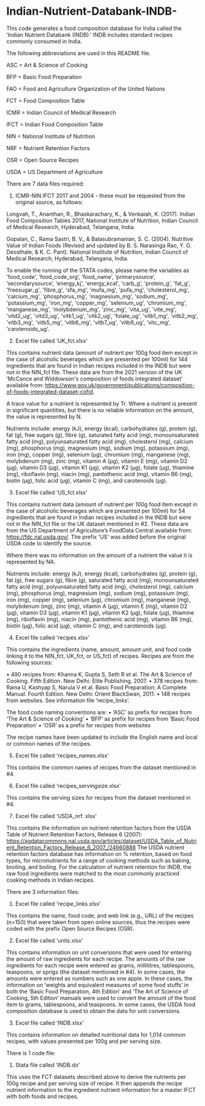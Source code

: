 # Indian-Nutrient-Databank-INDB-
This code generates a food composition database for India called the ‘Indian Nutrient Databank (INDB).’ INDB includes standard recipes commonly consumed in India. 

The following abbreviations are used in this README file.

ASC = Art & Science of Cooking

BFP = Basic Food Preparation

FAO = Food and Agriculture Organization of the United Nations 

FCT = Food Composition Table

ICMR = Indian Council of Medical Research

IFCT = Indian Food Composition Table

NIN = National Institute of Nutrition

NRF = Nutrient Retention Factors

OSR = Open Source Recipes

USDA = US Department of Agriculture 


There are 7 data files required:

1. ICMR-NIN IFCT 2017 and 2004 - these must be requested from the original source, as follows:

Longvah, T., Ananthan, R., Bhaskarachary, K., & Venkaiah, K. (2017). Indian Food Composition Tables 2017, National Institute of Nutrition, Indian Council of Medical Research, Hyderabad, Telangana, India.

Gopalan, C., Rama Sastri, B. V., & Balasubramanian, S. C. (2004). Nutritive Value of Indian Foods (Revised and updated by B. S. Narasinga Rao, Y. G. Deosthale, & K. C. Pant). National Institute of Nutrition, Indian Council of Medical Research, Hyderabad, Telangana, India.

To enable the running of the STATA codes, please name the variables as 'food_code', ‘food_code_org’, ‘food_name’, ‘primarysource’, ‘secondarysource’, 'energy_kj', 'energy_kcal', 'carb_g', 'protein_g', 'fat_g', 'freesugar_g', 'fibre_g', 'sfa_mg', 'mufa_mg', 'pufa_mg', 'cholesterol_mg', 'calcium_mg', 'phosphorus_mg', 'magnesium_mg', 'sodium_mg', 'potassium_mg', 'iron_mg', 'copper_mg', 'selenium_ug', 'chromium_mg', 'manganese_mg', 'molybdenum_mg', 'zinc_mg', 'vita_ug', 'vite_mg', 'vitd2_ug', 'vitd3_ug', 'vitk1_ug', 'vitk2_ug', 'folate_ug', 'vitb1_mg', 'vitb2_mg', 'vitb3_mg', 'vitb5_mg', 'vitb6_mg', 'vitb7_ug', 'vitb9_ug', 'vitc_mg', 'carotenoids_ug'.

2. Excel file called ‘UK_fct.xlsx'

This contains nutrient data (amount of nutrient per 100g food item except in the case of alcoholic beverages which are presented per 100ml) for 144 ingredients that are found in Indian recipes included in the INDB but were not in the NIN_fct file. These data are from the 2021 version of the UK ‘McCance and Widdowson's composition of foods integrated dataset’ available from: https://www.gov.uk/government/publications/composition-of-foods-integrated-dataset-cofid. 

A trace value for a nutrient is represented by Tr. Where a nutrient is present in significant quantities, but there is no reliable information on the amount, the value is represented by N.

Nutrients include: energy (kJ), energy (kcal), carbohydrates (g), protein (g), fat (g), free sugars (g), fibre (g), saturated fatty acid (mg), monounsaturated fatty acid (mg), polyunsaturated fatty acid (mg), cholesterol (mg), calcium (mg), phosphorus (mg), magnesium (mg), sodium (mg), potassium (mg), iron (mg), copper (mg), selenium (µg), chromium (mg), manganese (mg), molybdenum (mg), zinc (mg), vitamin A (µg), vitamin E (mg), vitamin D2 (µg), vitamin D3 (µg), vitamin K1 (µg), vitamin K2 (µg), folate (µg), thiamine (mg), riboflavin (mg), niacin (mg), pantothenic acid (mg), vitamin B6 (mg), biotin (µg), folic acid (µg), vitamin C (mg), and carotenoids (µg). 

3. Excel file called ‘US_fct.xlsx'

This contains nutrient data (amount of nutrient per 100g food item except in the case of alcoholic beverages which are presented per 100ml) for 54 ingredients that are found in Indian recipes included in the INDB but were not in the NIN_fct file or the UK dataset mentioned in #2. These data are from the US Department of Agriculture’s FoodData Central available from: https://fdc.nal.usda.gov/.  The prefix 'US' was added before the original USDA code to identify the source.

Where there was no information on the amount of a nutrient the value it is represented by NA.

Nutrients include: energy (kJ), energy (kcal), carbohydrates (g), protein (g), fat (g), free sugars (g), fibre (g), saturated fatty acid (mg), monounsaturated fatty acid (mg), polyunsaturated fatty acid (mg), cholesterol (mg), calcium (mg), phosphorus (mg), magnesium (mg), sodium (mg), potassium (mg), iron (mg), copper (mg), selenium (µg), chromium (mg), manganese (mg), molybdenum (mg), zinc (mg), vitamin A (µg), vitamin E (mg), vitamin D2 (µg), vitamin D3 (µg), vitamin K1 (µg), vitamin K2 (µg), folate (µg), thiamine (mg), riboflavin (mg), niacin (mg), pantothenic acid (mg), vitamin B6 (mg), biotin (µg), folic acid (µg), vitamin C (mg), and carotenoids (µg).

4. Excel file called ‘recipes.xlsx'

This contains the ingredients (name, amount, amount unit, and food code linking it to the NIN_fct, UK_fct, or US_fct) of recipes. Recipes are from the following sources:

• 490 recipes from: Khanna K, Gupta S, Seth R et al. The Art & Science of Cooking. Fifth Edition. New Delhi: Elite Publishing, 2007. 
• 378 recipes from: Raina U, Kashyap S, Narula V et al. Basic Food Preparation: A Complete Manual. Fourth Edition. New Delhi: Orient BlackSwan, 2011. 
• 148 recipes from websites. See information file ‘recipe_links’.

The food code naming conventions are:
•	‘ASC’ as prefix for recipes from ‘The Art & Science of Cooking’ 
•	‘BFP’ as prefix for recipes from ‘Basic Food Preparation’
•	‘OSR’ as a prefix for recipes from websites 

The recipe names have been updated to include the English name and local or common names of the recipes.

5. Excel file called ‘recipes_names.xlsx'

This contains the common names of recipes from the dataset mentioned in #4.

6. Excel file called ‘recipes_servingsize.xlsx'

This contains the serving sizes for recipes from the dataset mentioned in #4.

7. Excel file called ‘USDA_nrf. xlsx’

This contains the information on nutrient retention factors from the USDA Table of Nutrient Retention Factors, Release 6 (2007): https://agdatacommons.nal.usda.gov/articles/dataset/USDA_Table_of_Nutrient_Retention_Factors_Release_6_2007_/24660888 The USDA nutrient retention factors database has information on % retention, based on food types, for micronutrients for a range of cooking methods such as baking, broiling, and boiling. For the calculation of nutrient retention for INDB, the raw food ingredients were matched to the most commonly practiced cooking methods in Indian recipes. 

There are 3 information files:

1. Excel file called ‘recipe_links.xlsx’

This contains the name, food code, and web link (e.g., URL) of the recipes (n=150) that were taken from open online sources, thus the recipes were coded with the prefix Open Source Recipes (OSR). 

2. Excel file called ‘units.xlsx’

This contains information on unit conversions that were used for entering the amount of raw ingredients for each recipe. The amounts of the raw ingredients for each recipe were entered as grams, millilitres, tablespoons, teaspoons, or sprigs (the dataset mentioned in #4). In some cases, the amounts were entered as numbers such as one apple. In these cases, the information on ‘weights and equivalent measures of some food stuffs’ in both the ‘Basic Food Preparation, 4th Edition’ and ‘The Art of Science of Cooking, 5th Edition’ manuals were used to convert the amount of the food item to grams, tablespoons, and teaspoons. In some cases, the USDA food composition database is used to obtain the data for unit conversions.

3. Excel file called ‘INDB.xlsx’

This contains information on detailed nutritional data for 1,014 common recipes, with values presented per 100g and per serving size.

There is 1 code file:

1. Stata file called 'INDB.do'

This uses the FCT datasets described above to derive the nutrients per 100g recipe and per serving size of recipe. It then appends the recipe nutrient information to the ingredient nutrient information for a master IFCT with both foods and recipes. 
